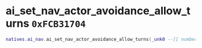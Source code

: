 # ai_set_nav_actor_avoidance_allow_turns `0xFCB31704`

```lua
natives.ai_nav.ai_set_nav_actor_avoidance_allow_turns(_unk0 --[[ number ]], _unk1 --[[ number ]])
```